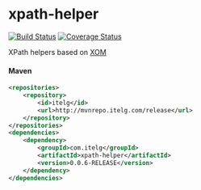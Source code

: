 xpath-helper
============

[![Build Status](https://travis-ci.org/julian-eggers/xpath-helper.svg?branch=master)](https://travis-ci.org/julian-eggers/xpath-helper)
[![Coverage Status](https://coveralls.io/repos/julian-eggers/xpath-helper/badge.svg)](https://coveralls.io/r/julian-eggers/xpath-helper)

XPath helpers based on [XOM](http://www.xom.nu/ "XOM")

#### Maven
```xml
<repositories>
	<repository>
		<id>itelg</id>
		<url>http://mvnrepo.itelg.com/release</url>
	</repository>
</repositories>
<dependencies>
	<dependency>
		<groupId>com.itelg</groupId>
		<artifactId>xpath-helper</artifactId>
		<version>0.0.6-RELEASE</version>
	</dependency>
</dependencies>
